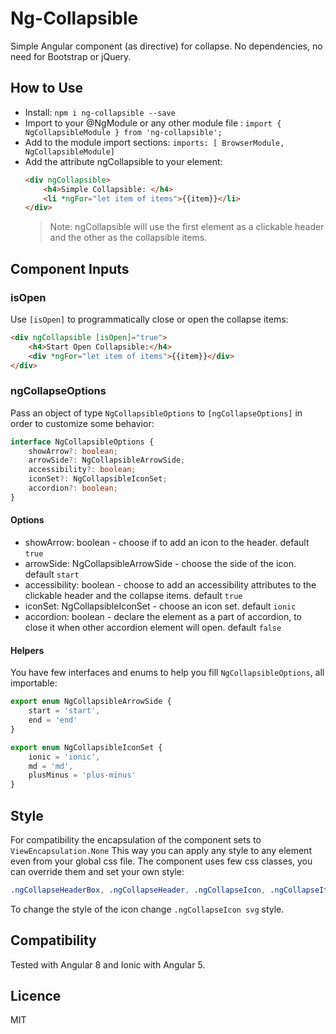 # Ng-Collapsible
Simple Angular component (as directive) for collapse. No dependencies, no need for Bootstrap or jQuery.

## How to Use
* Install: `npm i ng-collapsible --save`
* Import to your @NgModule or any other module file : `import { NgCollapsibleModule } from 'ng-collapsible';`
* Add to the module import sections: `imports: [ BrowserModule, NgCollapsibleModule]`
* Add the attribute ngCollapsible to your element:
    ```html
    <div ngCollapsible>
        <h4>Simple Collapsible: </h4>
        <li *ngFor="let item of items">{{item}}</li>
    </div>
    ```
    > Note: ngCollapsible will use the first element as a clickable header and the other as the collapsible items.


## Component Inputs
### isOpen
Use `[isOpen]` to programmatically close or open the collapse items:
```html
<div ngCollapsible [isOpen]="true">
    <h4>Start Open Collapsible:</h4>
    <div *ngFor="let item of items">{{item}}</div>
</div>
```
### ngCollapseOptions
Pass an object of type `NgCollapsibleOptions` to `[ngCollapseOptions]` in order to customize some behavior:
```typescript
interface NgCollapsibleOptions {
    showArrow?: boolean;
    arrowSide?: NgCollapsibleArrowSide;
    accessibility?: boolean;
    iconSet?: NgCollapsibleIconSet;
    accordion?: boolean;
}
```
#### Options
- showArrow: boolean - choose if to add an icon to the header. default `true`
- arrowSide: NgCollapsibleArrowSide - choose the side of the icon. default `start`
- accessibility: boolean - choose to add an accessibility attributes to the clickable header and the collapse items. default `true`
- iconSet: NgCollapsibleIconSet - choose an icon set. default `ionic`
- accordion: boolean - declare the element as a part of accordion, to close it when other accordion element will open. default `false`

#### Helpers
You have few interfaces and enums to help you fill `NgCollapsibleOptions`, all importable:
```typescript
export enum NgCollapsibleArrowSide {
    start = 'start',
    end = 'end'
}

export enum NgCollapsibleIconSet {
    ionic = 'ionic',
    md = 'md',
    plusMinus = 'plus-minus'
}
```


## Style
For compatibility the encapsulation of the component sets to `ViewEncapsulation.None`
This way you can apply any style to any element even from your global css file. The component uses few css classes, you can override them and set your own style: 
```css
.ngCollapseHeaderBox, .ngCollapseHeader, .ngCollapseIcon, .ngCollapseItems
```
To change the style of the icon change `.ngCollapseIcon svg` style.


## Compatibility
Tested with Angular 8 and Ionic with Angular 5.


## Licence 
MIT

